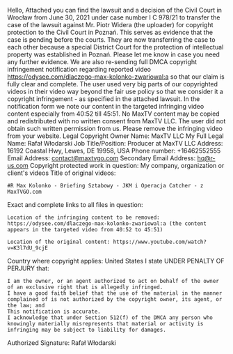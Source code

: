 Hello, Attached you can find the lawsuit and a decision of the Civil Court in Wrocław from June 30, 2021 under case number I C 978/21 to transfer the case of the lawsuit against Mr. Piotr Widera (the uploader) for copyright protection to the Civil Court in Poznań. This serves as evidence that the case is pending before the courts. They are now transferring the case to each other because a special District Court for the protection of intellectual property was established in Poznań. Please let me know in case you need any further evidence. We are also re-sending full DMCA copyright infringement notification regarding reported video https://odysee.com/dlaczego-max-kolonko-zwariowal:a so that our claim is fully clear and complete. The user used very big parts of our copyrighted videos in their video way beyond the fair use policy so that we consider it a copyright infringement - as specified in the attached lawsuit. In the notification form we note our content in the targeted infringing video content especially from 40:52 till 45:51. No MaxTV content may be copied and redistributed with no written consent from MaxTV LLC. The user did not obtain such written permission from us. Please remove the infringing video from your website. Legal Copyright Owner Name: MaxTV LLC My Full Legal Name: Rafał Włodarski Job Title/Position: Producer at MaxTV LLC Address: 16192 Coastal Hwy, Lewes, DE 19958, USA Phone number: +16462552555 Email Address: contact@maxtvgo.com Secondary Email Address: hq@r-us.com Copyright protected work in question: My company, organization or client's videos Title of original videos:

    #R Max Kolonko - Briefing Sztabowy - JKM i Operacja Catcher - z MaxTVGO.com

Exact and complete links to all files in question:

    Location of the infringing content to be removed: https://odysee.com/dlaczego-max-kolonko-zwariowal:a (the content appears in the targeted video from 40:52 to 45:51)

    Location of the original content: https://www.youtube.com/watch?v=K3l7dU_9cjE

Country where copyright applies: United States I state UNDER PENALTY OF PERJURY that:

    I am the owner, or an agent authorized to act on behalf of the owner of an exclusive right that is allegedly infringed.
    I have a good faith belief that the use of the material in the manner complained of is not authorized by the copyright owner, its agent, or the law; and
    This notification is accurate.
    I acknowledge that under Section 512(f) of the DMCA any person who knowingly materially misrepresents that material or activity is infringing may be subject to liability for damages.

Authorized Signature: Rafał Włodarski 

